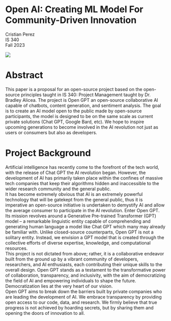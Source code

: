 Open AI: Creating ML Model For Community-Driven Innovation
======================

Cristian Perez<br />
IS 340<br />
Fall 2023

![](https://github.com/cristianp357/stuff/blob/main/logo-color.png)

# Abstract

This paper is a proposal for an open-source project based on the open-source principles taught in IS 340: Project Management taught by Dr. Bradley Alicea. The project is Open GPT an open-source collaborative AI capable of chatbots, content generation, and sentiment analysis. The goal is to create an AI model open to the public made by open-source participants, the model is designed to be on the same scale as current private solutions (Chat GPT, Google Bard, etc). We hope to inspire upcoming generations to become involved in the AI revolution not just as users or consumers but also as developers.

# Project Background

Artificial intelligence has recently come to the forefront of the tech world, with the release of Chat GPT the AI revolution began. However, the development of AI has primarily taken place within the confines of massive tech companies that keep their algorithms hidden and inaccessible to the wider research community and the general public.<br />
It has become extremely obvious that AI is an extremely powerful technology that will be gatekept from the general public, thus it is imperative an open-source initiative is undertaken to demystify AI and allow the average consumer to participate in the AI revolution. Enter Open GPT. Its mission revolves around a Generative Pre-trained Transformer (GPT) model – a remarkable linguistic entity capable of comprehending and generating human language a model like Chat GPT which many may already be familiar with. Unlike closed-source counterparts, Open GPT is not a solitary entity. Instead, we envision a GPT model that is created through the collective efforts of diverse expertise, knowledge, and computational resources. <br />
This project is not dictated from above; rather, it is a collaborative endeavor built from the ground up by a vibrant community of developers, researchers, and AI enthusiasts, each contributing their unique skills to the overall design. Open GPT stands as a testament to the transformative power of collaboration, transparency, and inclusivity, with the aim of democratizing the field of AI and empowering individuals to shape the future. Democratization lies at the very heart of our vision. <br />
Open GPT aims to break down the barriers built by private companies who are leading the development of AI. We embrace transparency by providing open access to our code, data, and research. We firmly believe that true progress is not achieved by hoarding secrets, but by sharing them and opening the doors of innovation to all.
